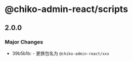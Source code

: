 # @chiko-admin-react/scripts

## 2.0.0

### Major Changes

- 39b5b1b: - 更换包名为 `@chiko-admin-react/xxx`
